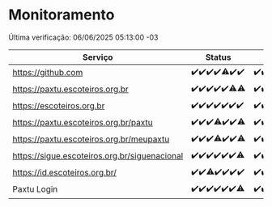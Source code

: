 # Monitoramento

Última verificação: 06/06/2025 05:13:00 -03

|Serviço|Status|Últimas 24h|
|---|---|---|
|https://github.com|<span title="2025-05-30: OK=23">✔️</span><span title="2025-05-31: OK=23">✔️</span><span title="2025-06-01: OK=22">✔️</span><span title="2025-06-02: OK=23">✔️</span><span title="2025-06-03: OK=22, Falhas=1">⚠️</span><span title="2025-06-04: OK=23">✔️</span><span title="2025-06-05: OK=7">✔️</span>|<span title="05/06/2025 05:13:00 -03 : 200">✔️</span><span title="05/06/2025 06:10:00 -03 : 200">✔️</span><span title="05/06/2025 07:10:00 -03 : 200">✔️</span><span title="05/06/2025 08:08:00 -03 : 200">✔️</span><span title="05/06/2025 09:18:00 -03 : 200">✔️</span><span title="05/06/2025 10:25:00 -03 : 200">✔️</span><span title="05/06/2025 11:09:00 -03 : 200">✔️</span><span title="05/06/2025 12:10:00 -03 : 200">✔️</span><span title="05/06/2025 13:12:00 -03 : 200">✔️</span><span title="05/06/2025 14:07:00 -03 : 200">✔️</span><span title="05/06/2025 16:06:00 -03 : 200">✔️</span><span title="05/06/2025 17:09:00 -03 : 200">✔️</span><span title="05/06/2025 18:08:00 -03 : 200">✔️</span><span title="05/06/2025 19:08:00 -03 : 200">✔️</span><span title="05/06/2025 20:09:00 -03 : 200">✔️</span><span title="05/06/2025 21:47:00 -03 : 200">✔️</span><span title="05/06/2025 23:29:00 -03 : 200">✔️</span><span title="06/06/2025 00:40:00 -03 : 200">✔️</span><span title="06/06/2025 01:16:00 -03 : 200">✔️</span><span title="06/06/2025 02:10:00 -03 : 200">✔️</span><span title="06/06/2025 03:14:00 -03 : 200">✔️</span><span title="06/06/2025 04:09:00 -03 : 200">✔️</span><span title="06/06/2025 05:13:00 -03 : 200">✔️</span>|
|https://paxtu.escoteiros.org.br|<span title="2025-05-30: OK=23">✔️</span><span title="2025-05-31: OK=23">✔️</span><span title="2025-06-01: OK=22">✔️</span><span title="2025-06-02: OK=23">✔️</span><span title="2025-06-03: OK=23">✔️</span><span title="2025-06-04: OK=22, Falhas=1">⚠️</span><span title="2025-06-05: OK=6, Falhas=1">⚠️</span>|<span title="05/06/2025 05:13:00 -03 : 200">✔️</span><span title="05/06/2025 06:10:00 -03 : 200">✔️</span><span title="05/06/2025 07:10:00 -03 : 200">✔️</span><span title="05/06/2025 08:08:00 -03 : 200">✔️</span><span title="05/06/2025 09:18:00 -03 : 200">✔️</span><span title="05/06/2025 10:25:00 -03 : 200">✔️</span><span title="05/06/2025 11:09:00 -03 : 200">✔️</span><span title="05/06/2025 12:10:00 -03 : 200">✔️</span><span title="05/06/2025 13:12:00 -03 : 200">✔️</span><span title="05/06/2025 14:07:00 -03 : 200">✔️</span><span title="05/06/2025 16:06:00 -03 : 200">✔️</span><span title="05/06/2025 17:09:00 -03 : 200">✔️</span><span title="05/06/2025 18:08:00 -03 : 200">✔️</span><span title="05/06/2025 19:08:00 -03 : 200">✔️</span><span title="05/06/2025 20:09:00 -03 : 200">✔️</span><span title="05/06/2025 21:47:00 -03 : 200">✔️</span><span title="05/06/2025 23:29:00 -03 : 200">✔️</span><span title="06/06/2025 00:40:00 -03 : 200">✔️</span><span title="06/06/2025 01:16:00 -03 : 200">✔️</span><span title="06/06/2025 02:10:00 -03 : 200">✔️</span><span title="06/06/2025 03:14:00 -03 : 200">✔️</span><span title="06/06/2025 04:09:00 -03 : 200">✔️</span><span title="06/06/2025 05:13:00 -03 : 200">✔️</span>|
|https://escoteiros.org.br|<span title="2025-05-30: OK=23">✔️</span><span title="2025-05-31: OK=23">✔️</span><span title="2025-06-01: OK=22">✔️</span><span title="2025-06-02: OK=23">✔️</span><span title="2025-06-03: OK=23">✔️</span><span title="2025-06-04: OK=23">✔️</span><span title="2025-06-05: OK=7">✔️</span>|<span title="05/06/2025 05:13:00 -03 : 200">✔️</span><span title="05/06/2025 06:10:00 -03 : 200">✔️</span><span title="05/06/2025 07:10:00 -03 : 200">✔️</span><span title="05/06/2025 08:08:00 -03 : 200">✔️</span><span title="05/06/2025 09:18:00 -03 : 200">✔️</span><span title="05/06/2025 10:25:00 -03 : 200">✔️</span><span title="05/06/2025 11:09:00 -03 : 200">✔️</span><span title="05/06/2025 12:10:00 -03 : 200">✔️</span><span title="05/06/2025 13:12:00 -03 : 0">❌</span><span title="05/06/2025 14:07:00 -03 : 200">✔️</span><span title="05/06/2025 16:06:00 -03 : 200">✔️</span><span title="05/06/2025 17:09:00 -03 : 200">✔️</span><span title="05/06/2025 18:08:00 -03 : 200">✔️</span><span title="05/06/2025 19:08:00 -03 : 200">✔️</span><span title="05/06/2025 20:09:00 -03 : 200">✔️</span><span title="05/06/2025 21:47:00 -03 : 200">✔️</span><span title="05/06/2025 23:29:00 -03 : 200">✔️</span><span title="06/06/2025 00:40:00 -03 : 200">✔️</span><span title="06/06/2025 01:16:00 -03 : 200">✔️</span><span title="06/06/2025 02:10:00 -03 : 200">✔️</span><span title="06/06/2025 03:14:00 -03 : 200">✔️</span><span title="06/06/2025 04:09:00 -03 : 200">✔️</span><span title="06/06/2025 05:13:00 -03 : 200">✔️</span>|
|https://paxtu.escoteiros.org.br/paxtu|<span title="2025-05-30: OK=23">✔️</span><span title="2025-05-31: OK=23">✔️</span><span title="2025-06-01: OK=22">✔️</span><span title="2025-06-02: OK=22, Falhas=1">⚠️</span><span title="2025-06-03: OK=23">✔️</span><span title="2025-06-04: OK=23">✔️</span><span title="2025-06-05: OK=6, Falhas=1">⚠️</span>|<span title="05/06/2025 05:13:00 -03 : 200">✔️</span><span title="05/06/2025 06:10:00 -03 : 200">✔️</span><span title="05/06/2025 07:10:00 -03 : 200">✔️</span><span title="05/06/2025 08:08:00 -03 : 200">✔️</span><span title="05/06/2025 09:18:00 -03 : 200">✔️</span><span title="05/06/2025 10:25:00 -03 : 200">✔️</span><span title="05/06/2025 11:09:00 -03 : 200">✔️</span><span title="05/06/2025 12:10:00 -03 : 200">✔️</span><span title="05/06/2025 13:12:00 -03 : 200">✔️</span><span title="05/06/2025 14:07:00 -03 : 200">✔️</span><span title="05/06/2025 16:06:00 -03 : 200">✔️</span><span title="05/06/2025 17:09:00 -03 : 200">✔️</span><span title="05/06/2025 18:08:00 -03 : 200">✔️</span><span title="05/06/2025 19:08:00 -03 : 200">✔️</span><span title="05/06/2025 20:09:00 -03 : 200">✔️</span><span title="05/06/2025 21:47:00 -03 : 200">✔️</span><span title="05/06/2025 23:29:00 -03 : 200">✔️</span><span title="06/06/2025 00:40:00 -03 : 200">✔️</span><span title="06/06/2025 01:16:00 -03 : 200">✔️</span><span title="06/06/2025 02:10:00 -03 : 200">✔️</span><span title="06/06/2025 03:14:00 -03 : 200">✔️</span><span title="06/06/2025 04:09:00 -03 : 200">✔️</span><span title="06/06/2025 05:13:00 -03 : 200">✔️</span>|
|https://paxtu.escoteiros.org.br/meupaxtu|<span title="2025-05-30: OK=23">✔️</span><span title="2025-05-31: OK=23">✔️</span><span title="2025-06-01: OK=22">✔️</span><span title="2025-06-02: OK=21, Falhas=2">⚠️</span><span title="2025-06-03: OK=23">✔️</span><span title="2025-06-04: OK=23">✔️</span><span title="2025-06-05: OK=6, Falhas=1">⚠️</span>|<span title="05/06/2025 05:13:00 -03 : 200">✔️</span><span title="05/06/2025 06:10:00 -03 : 200">✔️</span><span title="05/06/2025 07:10:00 -03 : 200">✔️</span><span title="05/06/2025 08:08:00 -03 : 200">✔️</span><span title="05/06/2025 09:18:00 -03 : 200">✔️</span><span title="05/06/2025 10:25:00 -03 : 200">✔️</span><span title="05/06/2025 11:09:00 -03 : 200">✔️</span><span title="05/06/2025 12:10:00 -03 : 200">✔️</span><span title="05/06/2025 13:12:00 -03 : 200">✔️</span><span title="05/06/2025 14:07:00 -03 : 200">✔️</span><span title="05/06/2025 16:06:00 -03 : 200">✔️</span><span title="05/06/2025 17:09:00 -03 : 200">✔️</span><span title="05/06/2025 18:08:00 -03 : 200">✔️</span><span title="05/06/2025 19:08:00 -03 : 200">✔️</span><span title="05/06/2025 20:09:00 -03 : 200">✔️</span><span title="05/06/2025 21:47:00 -03 : 200">✔️</span><span title="05/06/2025 23:29:00 -03 : 200">✔️</span><span title="06/06/2025 00:40:00 -03 : 200">✔️</span><span title="06/06/2025 01:16:00 -03 : 200">✔️</span><span title="06/06/2025 02:10:00 -03 : 200">✔️</span><span title="06/06/2025 03:14:00 -03 : 200">✔️</span><span title="06/06/2025 04:09:00 -03 : 200">✔️</span><span title="06/06/2025 05:13:00 -03 : 200">✔️</span>|
|https://sigue.escoteiros.org.br/siguenacional|<span title="2025-05-30: OK=23">✔️</span><span title="2025-05-31: OK=23">✔️</span><span title="2025-06-01: OK=22">✔️</span><span title="2025-06-02: OK=23">✔️</span><span title="2025-06-03: OK=23">✔️</span><span title="2025-06-04: OK=23">✔️</span><span title="2025-06-05: OK=6, Falhas=1">⚠️</span>|<span title="05/06/2025 05:13:00 -03 : 200">✔️</span><span title="05/06/2025 06:10:00 -03 : 200">✔️</span><span title="05/06/2025 07:10:00 -03 : 200">✔️</span><span title="05/06/2025 08:08:00 -03 : 200">✔️</span><span title="05/06/2025 09:18:00 -03 : 200">✔️</span><span title="05/06/2025 10:25:00 -03 : 200">✔️</span><span title="05/06/2025 11:09:00 -03 : 200">✔️</span><span title="05/06/2025 12:10:00 -03 : 200">✔️</span><span title="05/06/2025 13:12:00 -03 : 200">✔️</span><span title="05/06/2025 14:07:00 -03 : 200">✔️</span><span title="05/06/2025 16:06:00 -03 : 200">✔️</span><span title="05/06/2025 17:09:00 -03 : 200">✔️</span><span title="05/06/2025 18:08:00 -03 : 200">✔️</span><span title="05/06/2025 19:08:00 -03 : 200">✔️</span><span title="05/06/2025 20:09:00 -03 : 200">✔️</span><span title="05/06/2025 21:47:00 -03 : 200">✔️</span><span title="05/06/2025 23:29:00 -03 : 200">✔️</span><span title="06/06/2025 00:40:00 -03 : 200">✔️</span><span title="06/06/2025 01:16:00 -03 : 200">✔️</span><span title="06/06/2025 02:10:00 -03 : 200">✔️</span><span title="06/06/2025 03:14:00 -03 : 200">✔️</span><span title="06/06/2025 04:09:00 -03 : 200">✔️</span><span title="06/06/2025 05:13:00 -03 : 200">✔️</span>|
|https://id.escoteiros.org.br/|<span title="2025-05-30: OK=23">✔️</span><span title="2025-05-31: OK=23">✔️</span><span title="2025-06-01: OK=21, Falhas=1">⚠️</span><span title="2025-06-02: OK=23">✔️</span><span title="2025-06-03: OK=23">✔️</span><span title="2025-06-04: OK=23">✔️</span><span title="2025-06-05: OK=7">✔️</span>|<span title="05/06/2025 05:13:00 -03 : 200">✔️</span><span title="05/06/2025 06:10:00 -03 : 200">✔️</span><span title="05/06/2025 07:10:00 -03 : 200">✔️</span><span title="05/06/2025 08:08:00 -03 : 200">✔️</span><span title="05/06/2025 09:18:00 -03 : 200">✔️</span><span title="05/06/2025 10:25:00 -03 : 200">✔️</span><span title="05/06/2025 11:09:00 -03 : 200">✔️</span><span title="05/06/2025 12:10:00 -03 : 200">✔️</span><span title="05/06/2025 13:12:00 -03 : 200">✔️</span><span title="05/06/2025 14:07:00 -03 : 200">✔️</span><span title="05/06/2025 16:06:00 -03 : 200">✔️</span><span title="05/06/2025 17:09:00 -03 : 200">✔️</span><span title="05/06/2025 18:08:00 -03 : 200">✔️</span><span title="05/06/2025 19:08:00 -03 : 200">✔️</span><span title="05/06/2025 20:09:00 -03 : 200">✔️</span><span title="05/06/2025 21:47:00 -03 : 200">✔️</span><span title="05/06/2025 23:29:00 -03 : 200">✔️</span><span title="06/06/2025 00:40:00 -03 : 200">✔️</span><span title="06/06/2025 01:16:00 -03 : 200">✔️</span><span title="06/06/2025 02:10:00 -03 : 200">✔️</span><span title="06/06/2025 03:14:00 -03 : 200">✔️</span><span title="06/06/2025 04:09:00 -03 : 200">✔️</span><span title="06/06/2025 05:13:00 -03 : 200">✔️</span>|
|Paxtu Login|<span title="2025-05-30: OK=23">✔️</span><span title="2025-05-31: OK=23">✔️</span><span title="2025-06-01: OK=22">✔️</span><span title="2025-06-02: OK=23">✔️</span><span title="2025-06-03: OK=23">✔️</span><span title="2025-06-04: OK=23">✔️</span><span title="2025-06-05: OK=6, Falhas=1">⚠️</span>|<span title="05/06/2025 05:13:00 -03 : 200">✔️</span><span title="05/06/2025 06:10:00 -03 : 200">✔️</span><span title="05/06/2025 07:10:00 -03 : 200">✔️</span><span title="05/06/2025 08:08:00 -03 : 200">✔️</span><span title="05/06/2025 09:18:00 -03 : 200">✔️</span><span title="05/06/2025 10:25:00 -03 : 200">✔️</span><span title="05/06/2025 11:09:00 -03 : 200">✔️</span><span title="05/06/2025 12:10:00 -03 : 200">✔️</span><span title="05/06/2025 13:12:00 -03 : 200">✔️</span><span title="05/06/2025 14:07:00 -03 : 200">✔️</span><span title="05/06/2025 16:06:00 -03 : 200">✔️</span><span title="05/06/2025 17:09:00 -03 : 200">✔️</span><span title="05/06/2025 18:08:00 -03 : 200">✔️</span><span title="05/06/2025 19:08:00 -03 : 200">✔️</span><span title="05/06/2025 20:09:00 -03 : 200">✔️</span><span title="05/06/2025 21:47:00 -03 : 200">✔️</span><span title="05/06/2025 23:29:00 -03 : 200">✔️</span><span title="06/06/2025 00:40:00 -03 : 200">✔️</span><span title="06/06/2025 01:16:00 -03 : 200">✔️</span><span title="06/06/2025 02:10:00 -03 : 200">✔️</span><span title="06/06/2025 03:14:00 -03 : 200">✔️</span><span title="06/06/2025 04:09:00 -03 : 200">✔️</span><span title="06/06/2025 05:13:00 -03 : 200">✔️</span>|

